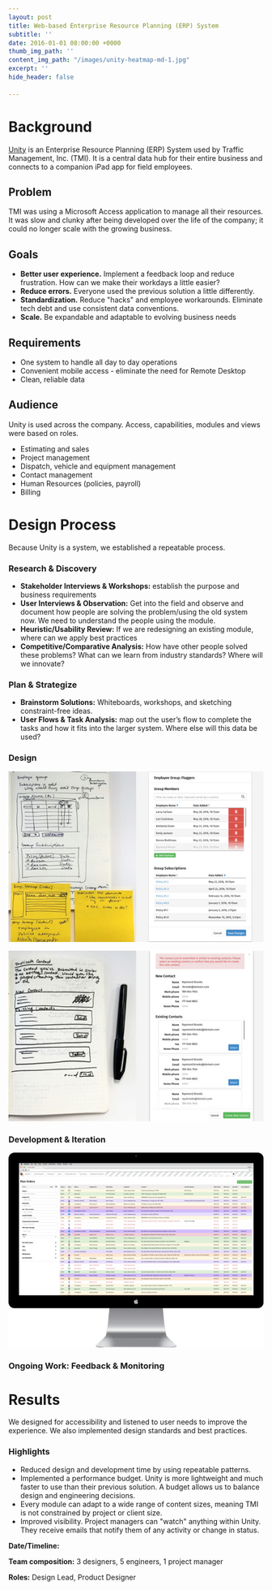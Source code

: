 ```yaml
---
layout: post
title: Web-based Enterprise Resource Planning (ERP) System
subtitle: ''
date: 2016-01-01 08:00:00 +0000
thumb_img_path: ''
content_img_path: "/images/unity-heatmap-md-1.jpg"
excerpt: ''
hide_header: false

---
```

# Background

[Unity](http://www.fivesixtwo.com/unity) is an Enterprise Resource Planning (ERP) System used by Traffic Management, Inc. (TMI). It is a central data hub for their entire business and connects to a companion iPad app for field employees.

## Problem

TMI was using a Microsoft Access application to manage all their resources. It was slow and clunky after being developed over the life of the company; it could no longer scale with the growing business.

## Goals

* **Better user experience.** Implement a feedback loop and reduce frustration. How can we make their workdays a little easier?
* **Reduce errors.** Everyone used the previous solution a little differently.
* **Standardization.** Reduce "hacks" and employee workarounds. Eliminate tech debt and use consistent data conventions.
* **Scale.** Be expandable and adaptable to evolving business needs

## Requirements

* One system to handle all day to day operations
* Convenient mobile access - eliminate the need for Remote Desktop
* Clean, reliable data

## Audience

Unity is used across the company. Access, capabilities, modules and views were based on roles.

* Estimating and sales
* Project management
* Dispatch, vehicle and equipment management
* Contact management
* Human Resources (policies, payroll)
* Billing

# Design Process

Because Unity is a system, we established a repeatable process.

### Research & Discovery

* **Stakeholder Interviews & Workshops:** establish the purpose and business requirements
* **User Interviews & Observation:** Get into the field and observe and document how people are solving the problem/using the old system now. We need to understand the people using the module.
* **Heuristic/Usability Review:** If we are redesigning an existing module, where can we apply best practices
* **Competitive/Comparative Analysis:** How have other people solved these problems? What can we learn from industry standards? Where will we innovate?

### Plan & Strategize

* **Brainstorm Solutions:** Whiteboards, workshops, and sketching constraint-free ideas.
* **User Flows & Task Analysis:** map out the user’s flow to complete the tasks and how it fits into the larger system. Where else will this data be used?

### Design

![](/images/un_empgroup-lg.jpg)

![](/images/un_dupcontact-lg.jpg)

### Development & Iteration

![](/images/un_planorders-lg.png)

### Ongoing Work: Feedback & Monitoring 

# Results

We designed for accessibility and listened to user needs to improve the experience. We also implemented design standards and best practices.

### Highlights

* Reduced design and development time by using repeatable patterns.
* Implemented a performance budget. Unity is more lightweight and much faster to use than their previous solution. A budget allows us to balance design and engineering decisions. 
* Every module can adapt to a wide range of content sizes, meaning TMI is not constrained by project or client size.
* Improved visibility. Project managers can "watch" anything within Unity. They receive emails that notify them of any activity or change in status.

**Date/Timeline:**

**Team composition:** 3 designers, 5 engineers, 1 project manager

**Roles:** Design Lead, Product Designer